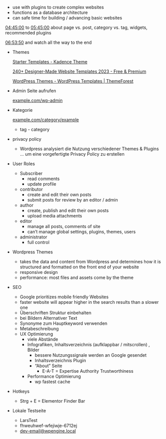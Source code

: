 - use with plugins to create complex websites
- functions as a database architecture
- can safe time for building / advancing basic websites

[04:45:00](https://www.youtube.com/watch?v=09gj5gM4V98&t=17100s) to [05:45:00](https://www.youtube.com/watch?v=09gj5gM4V98&t=20700s) about page vs. post, category vs. tag, widgets, recommended plugins

[06:53:50](https://www.youtube.com/watch?v=09gj5gM4V98&t=24830s) and watch all the way to the end

- Themes
    
    [Starter Templates - Kadence Theme](https://www.kadencewp.com/kadence-theme/starter-templates/)
    
    [240+ Designer-Made Website Templates 2023 - Free & Premium](https://wpastra.com/website-templates/?type=free)
    
    [WordPress Themes - WordPress Templates | ThemeForest](https://themeforest.net/category/wordpress)
    
- Admin Seite aufrufen
    
    [example.com/wp-admin](http://example.com/wp-admin)
    
- Kategorie
    
    [example.com/category/example](http://example.com/category/example)
    
    - tag - category
- privacy policy
    
    - Wordpress analysiert die Nutzung verschiedener Themes & Plugins … um eine vorgefertigte Privacy Policy zu erstellen
- User Roles
    
    - Subscriber
        - read comments
        - update profile
    - contributor
        - create and edit their own posts
        - submit posts for review by an editor / admin
    - author
        - create, publish and edit their own posts
        - upload media attachments
    - editor
        - manage all posts, comments of site
        - can’t manage global settings, plugins, themes, users
    - administrator
        - full control
- Wordpress Themes
    
    - takes the data and content from Wordpress and determines how it is structured and formatted on the front end of your website
    - responsive design
    - performance: most files and assets come by the theme
- SEO
    
    - Google prioritizes mobile friendly Websites
    - faster website will appear higher in the search results than a slower one
    - Überschriften Struktur einbehalten
    - bei Bildern Alternativer Text
    - Synonyme zum Hauptkeyword verwenden
    - Metabeschreibung
    - UX Optimierung
        - viele Abstände
        - Infografiken, Inhaltsverzeichnis (aufklappbar / mitscrollen) , Bilder
            - bessere Nutzungssignale werden an Google gesendet
            - Inhaltsverzeichnis Plugin
            - “About” Seite
                - E-A-T = Expertise Authority Trustworthiness
        - Performance Optimierung
            - wp fastest cache
- Hotkeys
    
    - Strg + E = Elementor Finder Bar
- Lokale Testseite
    
    - LarsTest
    - fhweuhwef-wfejiwje-6712ej
    - dev-email@wpengine.local